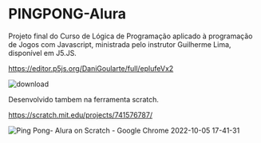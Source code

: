 # PINGPONG-Alura

Projeto final do Curso de Lógica de Programação aplicado à programação de Jogos com Javascript, ministrada pelo instrutor Guilherme Lima, disponível em J5.JS.

https://editor.p5js.org/DaniGoularte/full/eplufeVx2

![download](https://user-images.githubusercontent.com/103947996/194160649-298f72ba-40f4-4f54-a835-d9cc148e2067.png)

Desenvolvido tambem na ferramenta scratch.

https://scratch.mit.edu/projects/741576787/

![Ping Pong- Alura on Scratch - Google Chrome 2022-10-05 17-41-31](https://user-images.githubusercontent.com/103947996/194160485-048180fd-6496-4741-a75d-25995a605292.jpg)
